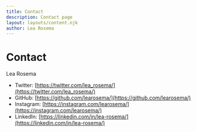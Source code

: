 ```yaml
---
title: Contact
description: Contact page
layout: layouts/content.njk
author: Lea Rosema
---
```


# Contact

Lea Rosema

- Twitter: [https://twitter.com/lea_rosema/](https://twitter.com/lea_rosema/)
- GitHub: [https://github.com/learosema/](https://github.com/learosema/)
- Instagram: [https://instagram.com/learosema/](https://instagram.com/learosema/)
- LinkedIn: [https://linkedin.com/in/lea-rosema/](https://linkedin.com/in/lea-rosema/)
